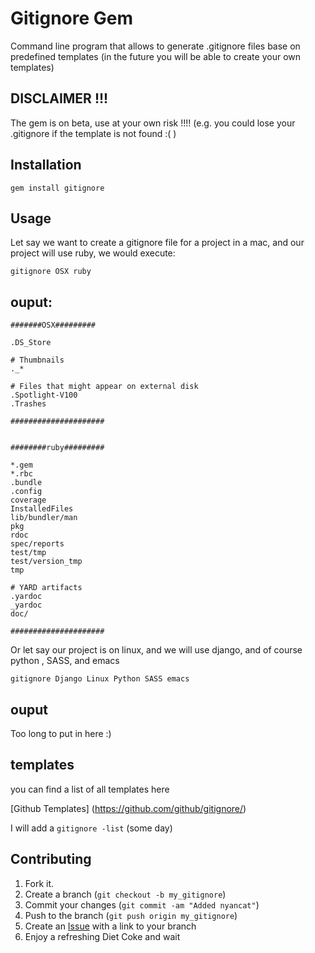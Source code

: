 Gitignore Gem
=============
Command line program that allows to generate .gitignore files base on predefined templates (in the future you will be able to create your own templates)


DISCLAIMER  !!!
-----------
The gem is on beta, use at your own risk !!!! (e.g. you could lose your .gitignore if the template is not found :( )


Installation
-----------

    gem install gitignore


Usage
-----
Let say we want to create  a gitignore file for a project in a mac, and our project will use ruby, we would execute:


    gitignore OSX ruby

ouput:
-----
    #######OSX#########

	.DS_Store

	# Thumbnails
	._*

	# Files that might appear on external disk
	.Spotlight-V100
	.Trashes

	#####################


	########ruby#########

	*.gem
	*.rbc
	.bundle
	.config
	coverage
	InstalledFiles
	lib/bundler/man
	pkg
	rdoc
	spec/reports
	test/tmp
	test/version_tmp
	tmp

	# YARD artifacts
	.yardoc
	_yardoc
	doc/

	#####################


Or let say our  project is on linux, and we will use django, and of course python , SASS, and emacs

    gitignore Django Linux Python SASS emacs
 

ouput
-----
Too long to put in here :)

templates
-----
you can find a list of all templates here 

[Github Templates] (https://github.com/github/gitignore/)

I will add a `gitignore -list` (some day)

Contributing
------------

1. Fork it.
2. Create a branch (`git checkout -b my_gitignore`)
3. Commit your changes (`git commit -am "Added nyancat"`)
4. Push to the branch (`git push origin my_gitignore`)
5. Create an [Issue](https://github.com/DavidToca/gitignore-gem/issues) with a link to your branch
6. Enjoy a refreshing Diet Coke and wait